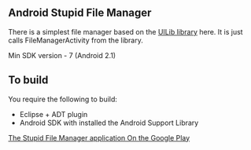 ## Android Stupid File Manager

There is a simplest file manager based on the [UILib library][1] here. It is just calls FileManagerActivity from the library. 

Min SDK version - 7 (Android 2.1)

## To build

You require the following to build:

* Eclipse + ADT plugin
* Android SDK with installed the Android Support Library


[The Stupid File Manager application On the Google Play][2]


[1]: ../UILib

[2]: https://play.google.com/store/apps/details?id=alisovets.app.filemanager


